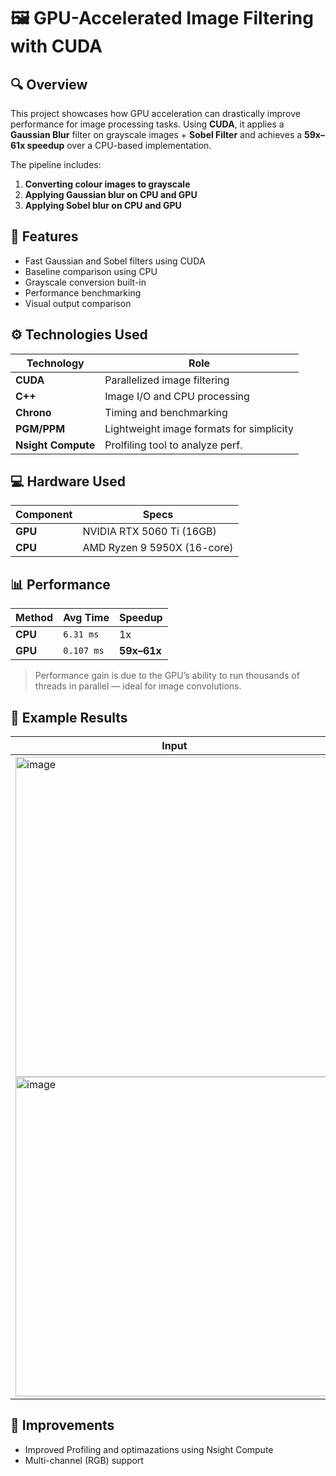 ﻿# 🖼️ GPU-Accelerated Image Filtering with CUDA

## 🔍 Overview

This project showcases how GPU acceleration can drastically improve performance for image processing tasks. Using **CUDA**, it applies a **Gaussian Blur** filter on grayscale images + **Sobel Filter** and achieves a **59x–61x speedup** over a CPU-based implementation.

The pipeline includes:
1. **Converting colour images to grayscale**
2. **Applying Gaussian blur on CPU and GPU**
3. **Applying Sobel blur on CPU and GPU**

## 🚀 Features

- Fast Gaussian and Sobel filters using CUDA
- Baseline comparison using CPU
- Grayscale conversion built-in
- Performance benchmarking
- Visual output comparison

## ⚙️ Technologies Used

| Technology | Role |
|------------|------|
| **CUDA** | Parallelized image filtering |
| **C++** | Image I/O and CPU processing |
| **Chrono** | Timing and benchmarking |
| **PGM/PPM** | Lightweight image formats for simplicity |
| **Nsight Compute** | Prolfiling tool to analyze perf. |

## 💻 Hardware Used

| Component | Specs |
|-----------|-------|
| **GPU** | NVIDIA RTX 5060 Ti (16GB) |
| **CPU** | AMD Ryzen 9 5950X (16-core) |

## 📊 Performance

| Method | Avg Time | Speedup |
|--------|----------|---------|
| **CPU** | `6.31 ms` | 1x |
| **GPU** | `0.107 ms` | **59x–61x** |

> Performance gain is due to the GPU’s ability to run thousands of threads in parallel — ideal for image convolutions.

## 📸 Example Results

| Input | Greyscale | Gaussian Blur | Sobel Filter |
|------------|------------|------------|------------|
| <img width="509" height="512" alt="image" src="https://github.com/user-attachments/assets/e70690a6-db01-45ea-a76e-19069bafacc6" /> <img width="508" height="511" alt="image" src="https://github.com/user-attachments/assets/bfa40c9a-6613-486c-a819-5cd76e892204" /> |  <img width="511" height="513" alt="image" src="https://github.com/user-attachments/assets/338ab95f-f188-478b-8334-d4f6d0be4444" /> <img width="510" height="511" alt="image" src="https://github.com/user-attachments/assets/55d60481-8bf8-4208-835f-a77ee1958005" />| <img width="511" height="513" alt="image" src="https://github.com/user-attachments/assets/9c211b1c-a180-4959-aaf2-57cac69f20a8" /> <img width="509" height="509" alt="image" src="https://github.com/user-attachments/assets/e9e99fc5-e4b1-47d2-8bbd-41c3993e1fd2" /> | <img width="510" height="510" alt="image" src="https://github.com/user-attachments/assets/950e8193-6a4b-4750-aeed-dfc5904974f4" /> <img width="509" height="509" alt="image" src="https://github.com/user-attachments/assets/9922c75a-8fd1-4efb-8957-58f8fbd9b20d" /> |







## 📌 Improvements

- Improved Profiling and optimazations using Nsight Compute 
- Multi-channel (RGB) support
